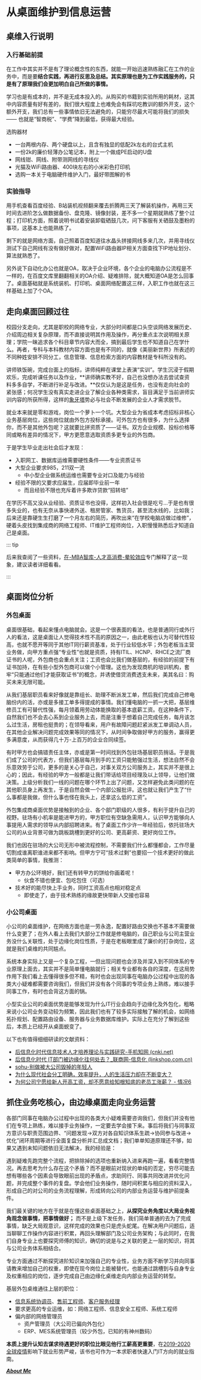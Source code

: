# 从桌面维护到信息运营

## 桌维入行说明

### 入行基础前提

在工作中其实并不是有了理论概念性的东西，就能一开始迅速熟练融汇在工作的业务中，而是要**结合实践，再进行反思及总结。其实原理也是为工作实践服务的，只是有了原理我们会更加明白自己所做的事情。**

学习也是有成本的，并不是无成本投入的。从购买的书籍到实验所用的耗材，这其中内容质量有好有差的，我们很大程度上也难免会有踩坑吃教训的额外开支，这个额外开支，我们总有一些事情依旧无法避免的，只能穷尽最大可能将我们的损失 —— 也就是“智商税”、“学费”降到最低，获得最大经验。

选购器材

* 一台两根内存、两个硬盘以上，且含有独显的低配2k左右的台式主机
* 一份2k的廉价轻薄办公笔记本，附上一个做成PE启动的U盘
* 网线钳、网线、附带测网线的寻线仪
* 光猫及WiFi路由器、400块左右的小米彩色打印机
* 选购一本关于电脑硬件维护入门，最好带图解的书

### 实验指导

用手机查看百度经验、B站装机视频翻来覆去折腾两三天了解装机操作，再用三天时间去进阶怎么做数据备份、盘克隆、镜像封装，差不多一个星期就熟练了整个过程；打印机方面，照着说明书试着安装卸载硒鼓几次，问下客服有关硒鼓及墨粉的事项，这基本上也能熟练了。

剩下的就是网络方面，自己照着百度知道往水晶头拼接网线多来几次，并用寻线仪测试下自己网线有没有做好做对，配置WiFi路由器IP相关方面查找下IP地址划分、算法就熟悉了。

另外说下自动化办公也就是OA，取决于企业环境，各个企业的电脑办公流程是不一样的，在百度文库里翻翻相关的OA介绍、疑难排除，就大概知道OA是怎么回事了。桌面基础就是系统装机、打印机、桌面网络配置这三样，入职工作也就在这三样基础上加了个OA。

## 走向桌面回顾过往

校园分支走向，尤其是职校的网络专业，大部分时间都是口头空谈网络发展历史、介绍周边相关复杂原理，而不直接说明其作用及操作，再分重点主次说明相关原理；学院一昧追求各个科目章节内容大而全，搞到最后学生也不知道自己在学什么。再者，专科与本科教材内容方面也是有不同的，就像《美丽新世界》所表述的不同种姓安排不同分工，信息管理、信息检索方面的内容教材是专科所没有的。

讲师铁饭碗，完成台面上的指标，讲师纯粹在课堂上表演“实训”。学生沉浸于假期欢乐，完成听课任务以及作业，**讲师确实教不好，自己也没想办法去尝试查资料多多自学，不断进行补足与改进。**仅仅认为是这是任务，也没有走向社会的紧张感；何况学生没有真实走进企业了解企业各种类需求，盲目满足于当前讲师实训内容的所获所得，这样的[象牙塔](https://baijiahao.baidu.com/s?id=1638451785960471761&wfr=spider&for=pc)势必与社会不断发展的企业人才需求脱节。

就业本来就是零和游戏，岗位一个萝卜一个坑。大型企业为省成本考虑招标非核心业务基层岗位，这些岗位就由外包方投标承接。可外包方也有很多，为什么选择你，而不是其他外包呢？这就要比拼资质了——证书。双方企业规模、投标价格等同或略有差异的情况下，甲方更愿意选取资质多更专业的外包商。

于是学生毕业走出社会后才发现：

* 入职网工、数据库运维需要硬性条件——专业资质证书
* 大型企业要求985，211双一流
  * 中小型企业做系统运维也需要专业对口及能力与经验
* 经验不限的又要求应届生，应届即毕业前一年
  * 而且经验不限也充斥着许多欺诈贷款“招转培”

在学历不高又没从业经验、资质证书也没得，这样初入社会很是吃亏...于是也有很多失业的，也有无奈从事快递外送、租房管家、售货员，甚至流水线的，比如我；后来还是靠硬生生打磨了一个月左右的简历，再吹出来“在学校电脑店做过维修”，硬着头皮找到集成商的网络工程师、IT维护工程师岗位，入职慢慢熟悉后才知道自己是桌面。

::: tip

后来我查阅了一些资料，[在-MBA智库-人才高消费-晕轮效应](https://wiki.mbalib.com/wiki/%E4%BA%BA%E6%89%8D%E9%AB%98%E6%B6%88%E8%B4%B9?spm=0.0.0.0.Vz91te)专门解释了这一现象，建议读者详细看看。

:::

## 桌面岗位分析

### 外包桌面

桌面很基础，看起来懂点电脑就会。这是一个很表面的看法，也是普通同行或外行人的看法，这是桌面让人觉得技术性不高的原因之一，由此老板也认为可替代性较高，也就不愿开等同于其他IT同行薪资基准，处于行业较低水平；外包老板当主营业务做，向甲方重点强“专业性”也就是资质，持有ITIL、HCNP、RHCE之流厂商证书的人呢，外包商也会重点关注；工资也会比我们做基层的，有经验的前提下有证书加持，在有些小型外包商可以做个小管理。这也为发现商机的培训机构，套牢“只能通过他们才能获取证书”的概念，并诱使借贷消费透支未来，美其名曰：购买未来无限可能。

从我们基层职员看来好像就是靠组长、助理不断派发工单，然后我们完成自己修电脑份内的活，亦或是多接工单多得提成的事情。我们懂电脑的一抓一大把，基层维修员工有可替代性强，每月领着用劳动体能换取的基本底薪工资。在这种条件下，自然我们也不会去心系到企业服务上去，而是注重于想着自己完成任务，每月该怎么过生活，房租也挺贵的；在领导看来，用户有故障问题赶紧派发工单调动人员，在其他企业解决问题完成效果等同的情况下，从时间争取做好甲方的服务，赢得更多满意度，从而获得几十万-上百万的企业合同续签。

有时甲方也会搞错责任主体，亦或是第一时间找到外包驻场基层职员捎话。于是我们成了公司的代表方，但我们基层每月到手的工资只能勉强过生活，想法自然不会乐意效劳于公司，更多的是关心于自己，对事关双方公司服务上，其实并不是很上心的；因此，有经验的甲方一般都是让我们带话给项目经理及以上领导，让他们做决策。上级分析我们一线的问题在哪个环节上出了问题，又怎样避免此类问题的在其他职员身上再发生，于是自然会做一个内部公报批评。这也就让我们产生了“什么事都是我做，但什么事也怪在我头上，还拿这么低的工资”。

外包集成商桌面优势是接触到的企业、各个部门职级的人很多，有利于提升自己的视野。驻场有小机率是能进甲方的，甲方职位有空缺急需用人，认识甲方能够向人事提用人需求的领导从内部招聘进来。有了桌面工作少许一年经验后，依托驻场大公司的从业背景可做为跳板跳槽到更好的公司、更高薪资、更好岗位工作。

我们也因在驻场的大公司无形中被流程控制，不需要我们什么都懂都会，工作尽量切割成谁离职谁进来都不影响。但甲方宁可“技术过剩”也要招一个技术更好的做此类简单的事情，我推测：

* 甲方办公环境好，我们还有转甲方的饼给你画着呢！
  * 伙食不错也便宜、包吃包住（可选）
* 技术好的能尽快上手业务，同时工资高点也相对稳定点
  * 即使走了，由于技术熟练的缘故更快带新人交接也容易

### 小公司桌面

小公司的桌面维护，在网络方面也是一劳永逸，配置好路由交换也不基本不需要做什么变更了；在外人看上去我们大部分工作就是修电脑的，自己职业与公司主营业务没什么关联性，处于边缘化岗位性质，于是在老板眼里成了廉价的打杂岗位，这就是我们桌维的共同尴点。

系统本身实际上又是一个复杂工程，一但出现问题也会涉及并深入到不同体系的专业原理上面去，其实并不是简单懂电脑就行；相关专业都有各自的深度，在这局势作用下我们看上去懂得很多但不精，有时也会出现同事在电脑办公过程中出现的各类大小疑难都需要咨询我们，但我们并没有各个同事的专项业务上熟练，难以接手同事工作，有时也会背这方面的锅。

小型实业公司的桌面优势是能够发现为什么IT行业会趋向于边缘化及外包化，粗略来说小公司业务变动较为频繁，因此我们也有了较多实际接触了解的机会，如网络拓扑规划、配置路由设备、服务器与业务数据库维护。实际上在充分了解到这些后，本质上已经开从桌面蜕变了。

以下也有值得细细研读的文献资料：

* [后信息化时代信息技术人才培养理论与实践研究-手机知网 (cnki.net)](https://wap.cnki.net/touch/web/Dissertation/Article/10284-1014165741.nh.html)
* [后信息化时代 IT部门被边缘化往何处去？_联商网-信息化 (linkshop.com.cn)](http://www.linkshop.com.cn/web/archives/2007/69459.shtml)
* [sohu-别做被大公司毁掉的年轻人 ](https://www.sohu.com/a/360079738_201394)
* [为什么现代社会分工明确，效率提升，人的生活压力却在不断变大？ ](https://www.zhihu.com/question/29714808/answer/46069835)
* [为何公司宁愿给新人开高工资，却不愿意给知根知底的老员工涨薪？ - 情况6](https://www.zhihu.com/question/62260755/answer/316947138)

## 抓住业务吃核心，由边缘桌面走向业务运营

各部门同事在电脑办公过程中出现的各类大小疑难需要咨询我们，但我们并没有他们在专项上熟练，难以接手业务操作，一定要去学会接下来。事后将我们与同事双方意识与职责范围边界、“问题发现->双方对各自知识体系生疏->协同参与改进->优化”闭环周期等进行全面复盘分析并汇总成文档；我们单单知道原理还不够，如果又遇到未知问题依旧无法解决，我的经验是：

遇到疑难先跑完整个流程，把排除掉的选项也重新纳入进来再跑一遍，看看完整情况。再去思考为什么存在这个矛盾？而不是眼前对现状的单纯的否定，穷尽可能去想有哪些各个因素会导致眼前出现的矛盾点，求助同行、同事共同改进并优化问题，并完成整个事件的复盘。学会他们业务操作，随时间积累与相应的资料深入，形成自己的对公司的业务流程理解，形成转向公司的内部业务运营与维护前提条件。

我们最关键的地方在于就是在懂这些桌面基础之上，**从探究业务角度以大局业务视角观念做事情，把事情做好；** 而不是上级下发任务，我们简单普通的去为了完成事情，缺乏大局观意识，这样完成的效果也只是虎头蛇尾。在解决用户问题后，适当聊聊工作操作内容进行积累，再回头理解部门及公司业务架构；与此同时，在我们自身专业上也要探究师傅的知识，确切的说是与之关联的更上一层的知识，将其与公司业务体系相结合。

专业方面通过不断探究进阶知识来加强自己的专业性，业务方面不断学习并向同事请教来增加自己的权重，即使在现今岗位上能被替代，也能通过跳槽到与自身专业及权重相应的岗位，逐步完成自己由边缘化桌维走向内部业务运营的转型。

基层外包桌维通往上层的职位：

* [信息系统协调员](https://zhidao.baidu.com/question/1795030400048058347.html)、[售前工程师](https://baike.baidu.com/item/%E5%94%AE%E5%89%8D%E5%B7%A5%E7%A8%8B%E5%B8%88)、[客户服务经理](https://baike.baidu.com/item/%E5%AE%A2%E6%88%B7%E6%9C%8D%E5%8A%A1%E7%BB%8F%E7%90%86)
* 要求更高的专业运维，如：网络工程师、信息安全工程师、系统工程师
* 偏内部的网络管理员
	* 资产管理员（大公司已偏向外包化）
	* ERP、MES系统管理员（较少外包，已知的有神州数码）

**本质上提升认知去谋求待遇更好的职位比眼见他行工薪高更重要**，在[2019-2020全球疫情](https://zh.wikipedia.org/zh-hans/2019冠状病毒病疫情)影响下就业形势严峻，该书也可作为一本求职者快速入门IT方向的就业指南。

***[About Me](https://hoochanlon.github.io/about.me)***